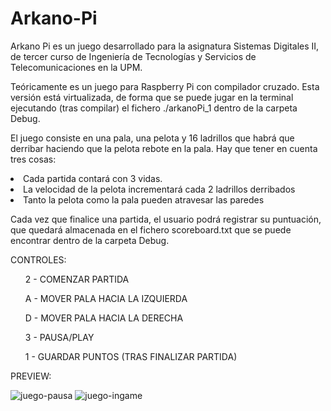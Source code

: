 # Arkano-Pi
Arkano Pi es un juego desarrollado para la asignatura Sistemas Digitales II, de tercer curso de  Ingeniería de Tecnologías y Servicios de Telecomunicaciones en la UPM.

Teóricamente es un juego para Raspberry Pi con compilador cruzado. Esta versión está virtualizada, de forma que se puede jugar en la terminal ejecutando (tras compilar) el fichero ./arkanoPi_1 dentro de la carpeta Debug.

El juego consiste en una pala, una pelota y 16 ladrillos que habrá que derribar haciendo que la pelota rebote en la pala. Hay que tener en cuenta tres cosas: 
<li> Cada partida contará con 3 vidas. </li>
<li> La velocidad de la pelota incrementará cada 2 ladrillos derribados </li>
<li> Tanto la pelota como la pala pueden atravesar las paredes </li>
<p></p>
<p> Cada vez que finalice una partida, el usuario podrá registrar su puntuación, que quedará almacenada en el fichero scoreboard.txt que se puede encontrar dentro de la carpeta Debug. </p>

<p>CONTROLES:</p>
<ul>2 - COMENZAR PARTIDA</ul>
<ul>A - MOVER PALA HACIA LA IZQUIERDA</ul>
<ul>D - MOVER PALA HACIA LA DERECHA</ul>
<ul>3 - PAUSA/PLAY</ul>
<ul>1 - GUARDAR PUNTOS (TRAS FINALIZAR PARTIDA)</ul>

<p>PREVIEW:</p>

![juego-pausa](https://user-images.githubusercontent.com/78796980/119052881-8ec67a00-b9c5-11eb-9b1d-9deff109ba75.png)
![juego-ingame](https://user-images.githubusercontent.com/78796980/119052891-9128d400-b9c5-11eb-8497-f14fe6e20bb6.png)

